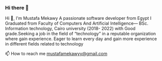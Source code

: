 ### Hi there 👋
Hi 👋, I'm Mustafa Mekawy
A passionate software developer from Egypt I Graduated from Faculty of Computers And Artificial Intelligence— BSc. Information technology, Cairo university (2018- 2022) with Good grade.Seeking a job in the field of “technology” in a reputable organization where gain experience. Eager to learn every day and gain more experience in different fields related to technology

📫 How to reach me mustafamekawyy@gmail.com


<!--
**MustafaMekawy/MustafaMekawy** is a ✨ _special_ ✨ repository because its `README.md` (this file) appears on your GitHub profile.

Here are some ideas to get you started:

- 🔭 I’m currently working on ...
- 🌱 I’m currently learning ...
- 👯 I’m looking to collaborate on ...
- 🤔 I’m looking for help with ...
- 💬 Ask me about ...
- 📫 How to reach me: ...
- 😄 Pronouns: ...
- ⚡ Fun fact: ...
-->
